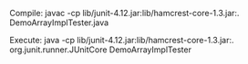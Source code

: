 Compile:
javac -cp lib/junit-4.12.jar:lib/hamcrest-core-1.3.jar:. DemoArrayImplTester.java

Execute:
java -cp lib/junit-4.12.jar:lib/hamcrest-core-1.3.jar:. org.junit.runner.JUnitCore DemoArrayImplTester